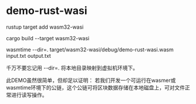 # demo-rust-wasi

rustup target add wasm32-wasi

cargo build --target wasm32-wasi

wasmtime --dir=. target/wasm32-wasi/debug/demo-rust-wasi.wasm input.txt output.txt

千万不要忘记用 --dir=. 将本地目录映射到虚拟机环境下。

此DEMO虽然很简单，但却足以证明： 若我们开发一个可运行在wasmer或wasmtime环境下的公链，这个公链可将区块数据存储在本地磁盘上，可对文件正常进行读写操作。
